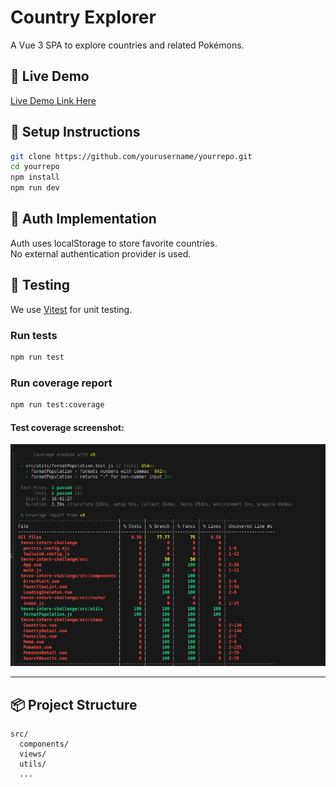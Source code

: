 # Country Explorer

A Vue 3 SPA to explore countries and related Pokémons.

## 🚀 Live Demo

[Live Demo Link Here](https://your-demo-link.com)

## 🔧 Setup Instructions

```sh
git clone https://github.com/yourusername/yourrepo.git
cd yourrepo
npm install
npm run dev
```

## 🔑 Auth Implementation

Auth uses localStorage to store favorite countries.  
No external authentication provider is used.

## 🧪 Testing

We use [Vitest](https://vitest.dev/) for unit testing.

### Run tests

```sh
npm run test
```

### Run coverage report

```sh
npm run test:coverage
```

#### Test coverage screenshot:

![Coverage Screenshot](./images/test.png)

---

## 📦 Project Structure

```
src/
  components/
  views/
  utils/
  ...
```